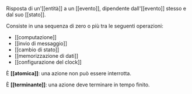 Risposta di un'[[entità]] a un [[evento]], dipendente dall'[[evento]] stesso e dal suo [[stato]].

Consiste in una sequenza di zero o più tra le seguenti operazioni:
- [[computazione]]
- [[invio di messaggio]]
- [[cambio di stato]]
- [[memorizzazione di dati]]
- [[configurazione del clock]]

È **[[atomica]]**: una azione non può essere interrotta.

È **[[terminante]]**: una azione deve terminare in tempo finito.